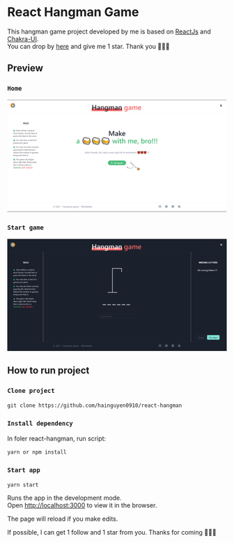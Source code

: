 # React Hangman Game
  This hangman game project developed by me is based on [ReactJs](https://reactjs.org/) and [Chakra-UI](https://chakra-ui.com/).<br />
  You can drop by [here](https://react-hangman-game.vercel.app/) and give me 1 star. Thank you 💖💖💖
## Preview
### `Home`
![alt text](https://github.com/hainguyen0910/react-hangman/blob/master/snapshorts/home.png?raw=true)
### `Start game`
![alt text](https://github.com/hainguyen0910/react-hangman/blob/master/snapshorts/start-game.png?raw=true)

## How to run project

### `Clone project`
```
git clone https://github.com/hainguyen0910/react-hangman
```
### `Install dependency`
In foler react-hangman, run script:
```
yarn or npm install
```

### `Start app`
```
yarn start
```
Runs the app in the development mode.<br />
Open [http://localhost:3000](http://localhost:3000) to view it in the browser.

The page will reload if you make edits.<br />

If possible, I can get 1 follow and 1 star from you. Thanks for coming 🥰🥰🥰
